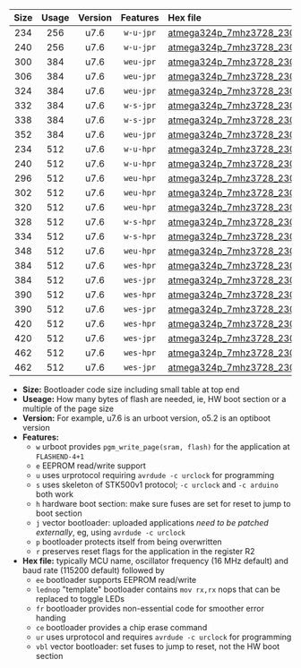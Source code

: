 |Size|Usage|Version|Features|Hex file|
|:-:|:-:|:-:|:-:|:--|
|234|256|u7.6|`w-u-jpr`|[atmega324p_7mhz3728_230400bps_ur_vbl.hex](https://raw.githubusercontent.com/stefanrueger/urboot/main//atmega324p_7mhz3728_230400bps_ur_vbl.hex)|
|240|256|u7.6|`w-u-jpr`|[atmega324p_7mhz3728_230400bps_lednop_ur_vbl.hex](https://raw.githubusercontent.com/stefanrueger/urboot/main//atmega324p_7mhz3728_230400bps_lednop_ur_vbl.hex)|
|300|384|u7.6|`weu-jpr`|[atmega324p_7mhz3728_230400bps_ee_ur_vbl.hex](https://raw.githubusercontent.com/stefanrueger/urboot/main//atmega324p_7mhz3728_230400bps_ee_ur_vbl.hex)|
|306|384|u7.6|`weu-jpr`|[atmega324p_7mhz3728_230400bps_ee_lednop_ur_vbl.hex](https://raw.githubusercontent.com/stefanrueger/urboot/main//atmega324p_7mhz3728_230400bps_ee_lednop_ur_vbl.hex)|
|324|384|u7.6|`weu-jpr`|[atmega324p_7mhz3728_230400bps_ee_lednop_fr_ur_vbl.hex](https://raw.githubusercontent.com/stefanrueger/urboot/main//atmega324p_7mhz3728_230400bps_ee_lednop_fr_ur_vbl.hex)|
|332|384|u7.6|`w-s-jpr`|[atmega324p_7mhz3728_230400bps_vbl.hex](https://raw.githubusercontent.com/stefanrueger/urboot/main//atmega324p_7mhz3728_230400bps_vbl.hex)|
|338|384|u7.6|`w-s-jpr`|[atmega324p_7mhz3728_230400bps_lednop_vbl.hex](https://raw.githubusercontent.com/stefanrueger/urboot/main//atmega324p_7mhz3728_230400bps_lednop_vbl.hex)|
|352|384|u7.6|`weu-jpr`|[atmega324p_7mhz3728_230400bps_ee_lednop_fr_ce_ur_vbl.hex](https://raw.githubusercontent.com/stefanrueger/urboot/main//atmega324p_7mhz3728_230400bps_ee_lednop_fr_ce_ur_vbl.hex)|
|234|512|u7.6|`w-u-hpr`|[atmega324p_7mhz3728_230400bps_ur.hex](https://raw.githubusercontent.com/stefanrueger/urboot/main//atmega324p_7mhz3728_230400bps_ur.hex)|
|240|512|u7.6|`w-u-hpr`|[atmega324p_7mhz3728_230400bps_lednop_ur.hex](https://raw.githubusercontent.com/stefanrueger/urboot/main//atmega324p_7mhz3728_230400bps_lednop_ur.hex)|
|296|512|u7.6|`weu-hpr`|[atmega324p_7mhz3728_230400bps_ee_ur.hex](https://raw.githubusercontent.com/stefanrueger/urboot/main//atmega324p_7mhz3728_230400bps_ee_ur.hex)|
|302|512|u7.6|`weu-hpr`|[atmega324p_7mhz3728_230400bps_ee_lednop_ur.hex](https://raw.githubusercontent.com/stefanrueger/urboot/main//atmega324p_7mhz3728_230400bps_ee_lednop_ur.hex)|
|320|512|u7.6|`weu-hpr`|[atmega324p_7mhz3728_230400bps_ee_lednop_fr_ur.hex](https://raw.githubusercontent.com/stefanrueger/urboot/main//atmega324p_7mhz3728_230400bps_ee_lednop_fr_ur.hex)|
|328|512|u7.6|`w-s-hpr`|[atmega324p_7mhz3728_230400bps.hex](https://raw.githubusercontent.com/stefanrueger/urboot/main//atmega324p_7mhz3728_230400bps.hex)|
|334|512|u7.6|`w-s-hpr`|[atmega324p_7mhz3728_230400bps_lednop.hex](https://raw.githubusercontent.com/stefanrueger/urboot/main//atmega324p_7mhz3728_230400bps_lednop.hex)|
|348|512|u7.6|`weu-hpr`|[atmega324p_7mhz3728_230400bps_ee_lednop_fr_ce_ur.hex](https://raw.githubusercontent.com/stefanrueger/urboot/main//atmega324p_7mhz3728_230400bps_ee_lednop_fr_ce_ur.hex)|
|384|512|u7.6|`wes-hpr`|[atmega324p_7mhz3728_230400bps_ee.hex](https://raw.githubusercontent.com/stefanrueger/urboot/main//atmega324p_7mhz3728_230400bps_ee.hex)|
|384|512|u7.6|`wes-jpr`|[atmega324p_7mhz3728_230400bps_ee_vbl.hex](https://raw.githubusercontent.com/stefanrueger/urboot/main//atmega324p_7mhz3728_230400bps_ee_vbl.hex)|
|390|512|u7.6|`wes-hpr`|[atmega324p_7mhz3728_230400bps_ee_lednop.hex](https://raw.githubusercontent.com/stefanrueger/urboot/main//atmega324p_7mhz3728_230400bps_ee_lednop.hex)|
|390|512|u7.6|`wes-jpr`|[atmega324p_7mhz3728_230400bps_ee_lednop_vbl.hex](https://raw.githubusercontent.com/stefanrueger/urboot/main//atmega324p_7mhz3728_230400bps_ee_lednop_vbl.hex)|
|420|512|u7.6|`wes-hpr`|[atmega324p_7mhz3728_230400bps_ee_lednop_fr.hex](https://raw.githubusercontent.com/stefanrueger/urboot/main//atmega324p_7mhz3728_230400bps_ee_lednop_fr.hex)|
|420|512|u7.6|`wes-jpr`|[atmega324p_7mhz3728_230400bps_ee_lednop_fr_vbl.hex](https://raw.githubusercontent.com/stefanrueger/urboot/main//atmega324p_7mhz3728_230400bps_ee_lednop_fr_vbl.hex)|
|462|512|u7.6|`wes-hpr`|[atmega324p_7mhz3728_230400bps_ee_lednop_fr_ce.hex](https://raw.githubusercontent.com/stefanrueger/urboot/main//atmega324p_7mhz3728_230400bps_ee_lednop_fr_ce.hex)|
|462|512|u7.6|`wes-jpr`|[atmega324p_7mhz3728_230400bps_ee_lednop_fr_ce_vbl.hex](https://raw.githubusercontent.com/stefanrueger/urboot/main//atmega324p_7mhz3728_230400bps_ee_lednop_fr_ce_vbl.hex)|

- **Size:** Bootloader code size including small table at top end
- **Useage:** How many bytes of flash are needed, ie, HW boot section or a multiple of the page size
- **Version:** For example, u7.6 is an urboot version, o5.2 is an optiboot version
- **Features:**
  + `w` urboot provides `pgm_write_page(sram, flash)` for the application at `FLASHEND-4+1`
  + `e` EEPROM read/write support
  + `u` uses urprotocol requiring `avrdude -c urclock` for programming
  + `s` uses skeleton of STK500v1 protocol; `-c urclock` and `-c arduino` both work
  + `h` hardware boot section: make sure fuses are set for reset to jump to boot section
  + `j` vector bootloader: uploaded applications *need to be patched externally*, eg, using `avrdude -c urclock`
  + `p` bootloader protects itself from being overwritten
  + `r` preserves reset flags for the application in the register R2
- **Hex file:** typically MCU name, oscillator frequency (16 MHz default) and baud rate (115200 default) followed by
  + `ee` bootloader supports EEPROM read/write
  + `lednop` "template" bootloader contains `mov rx,rx` nops that can be replaced to toggle LEDs
  + `fr` bootloader provides non-essential code for smoother error handing
  + `ce` bootloader provides a chip erase command
  + `ur` uses urprotocol and requires `avrdude -c urclock` for programming
  + `vbl` vector bootloader: set fuses to jump to reset, not the HW boot section
